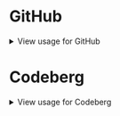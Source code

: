 # GitHub

<details>
<summary>View usage for GitHub</summary>
The usage is as follows:

```yaml
name: Your great workflow

on:
  push:
    branches:
      - master

jobs:
  build:
    runs-on: ubuntu-latest

    steps:
      - name: Checkout
        uses: gameplayer-8/gitio@v6
```

</details>

# Codeberg

<details>
<summary>View usage for Codeberg</summary>

Since Woodpecker CI lacks in action functionality,
you would need to execute `curl https://gameplayer-8.codeberg.page/gitio/get.sh | sh`.
<br/>

Usage in the workflow:

```yaml
# .woodpecker.yml
when:
  branch: [main]

steps:
  main:
    image: codeberg.org/gameplayer-8/gitio
    commands:
      - curl https://gameplayer-8.codeberg.page/gitio/get.sh | sh
      - gitio branch GIT_BRANCH:pages
      - gitio container OUTPUT_IMAGE_NAME:$CI_REPO_NAME:$(basename "$CI_COMMIT_REF")
    secrets:
      - SYSTEM_TOKEN
      - SYSTEM_TOKEN_PASSWD
      - OCI_TOKEN
```

 - `SYSTEM_TOKEN` is an SSH private key for accessing I/O of the Codeberg repo.
 - `SYSTEM_TOKEN_PASSWD` is a standard token for git I/O (recommended).
 - `OCI_TOKEN` is for container publishment.

</details>

